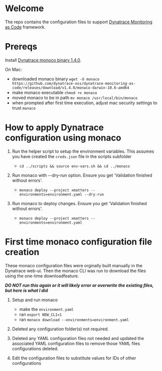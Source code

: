 # Welcome 

The repo contains the configuration files to support [Dynatrace Monitoring as Code](https://github.com/dynatrace-oss/dynatrace-monitoring-as-code) framework.

# Prereqs

Install [Dynatrace monoco binary 1.4.0](https://github.com/dynatrace-oss/dynatrace-monitoring-as-code/releases/tag/v1.4.0).  

On Mac:

* downloaded monaco binary `wget -O monaco https://github.com/dynatrace-oss/dynatrace-monitoring-as-code/releases/download/v1.4.0/monaco-darwin-10.6-amd64`
* make monaco executable `chmod +x monaco`
* moved monaco to be in path `mv monaco /usr/local/bin/monaco`
* when prompted after first time execution, adjust mac security settings to trust `monaco` 

# How to apply Dynatrace configuration using monaco

1. Run the helper script to setup the environment variables.  This assumes you have created the `creds.json` file in the scripts subfolder
    * `cd ../scripts && source env-vars.sh && cd ../monaco`

1. Run monaco with --dry-run option.  Ensure you get 'Validation finished without errors'.
    * `monaco deploy --project xmatters --environments=environment.yaml --dry-run`

1. Run monaco to deploy changes.  Ensure you get 'Validation finished without errors'.
    * `monaco deploy --project xmatters --environments=environment.yaml`

# First time monaco configuration file creation

These monaco configuration files were orginally built manually in the Dynatrace web-ui. Then the monaco CLI was run to download the files using the one-time downloadfeature. 

**_DO NOT run this again or it will likely error or overwrite the existing files, but here is what I did_**

1. Setup and run monaco
   * make the `environment.yaml`
   * ran `export NEW_CLI=1`
   * ran `monaco download --environments=environment.yaml`

1. Deleted any configuration folder(s) not required.  

1. Deleted any YAML configuration files not needed and updated the associated YAML configuration files to remove those YAML files configurations deleted.

1. Edit the configuration files to substitute values for IDs of other configurations
